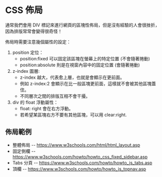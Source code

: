 # CSS 佈局

通常我們會用 DIV 標記來進行網頁的區塊性佈局，但是沒有經驗的人會很挫折，因為排版常常會變得很奇怪！

佈局時需要注意幾個屬性的設定：

1. position 定位：
    * position:fixed 可以固定該區塊在螢幕上的特定位置 (不會隨著捲動)
    * position:absolute 則是在視窗內容中的固定位置 (會隨著捲動)
2. z-index 圖層:
    * z-index 越大，代表愈上層，也就是會顯示在更前面。
    * 例如 z-index:2 會顯示在比一般區塊更前面，這樣就不會被其他區塊蓋住。
    * 不同層次之間的排版互相不會干擾。
3. div 的 float 浮動屬性：
    * float: right 會在右方浮動。
    * 若希望某區塊右方不要有其他區塊，可以用 clear:right.


## 佈局範例

* 整體佈局 -- https://www.w3schools.com/html/html_layout.asp
* 固定側欄 -- https://www.w3schools.com/howto/howto_css_fixed_sidebar.asp
* Tabs 分頁 -- https://www.w3schools.com/howto/howto_js_tabs.asp
* 頂欄 --  https://www.w3schools.com/howto/howto_js_topnav.asp

